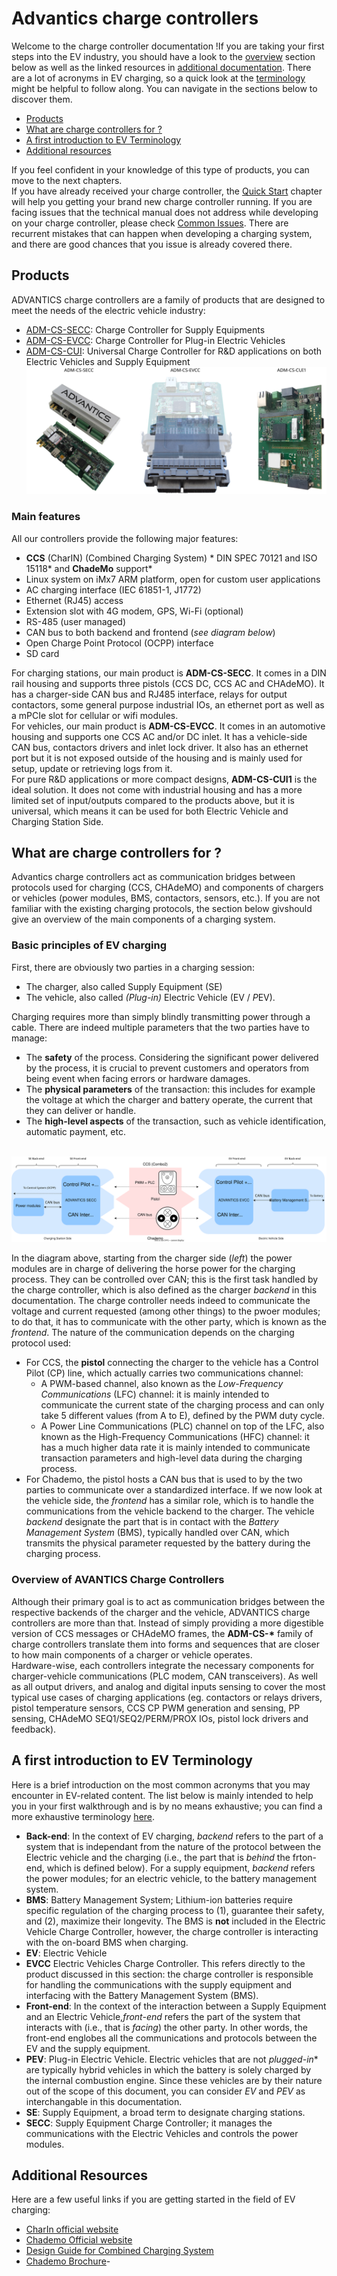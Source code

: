 # Advantics charge controllers

Welcome to the charge controller documentation !If you are taking your first steps into the EV industry, you should have a look to the [overview](#what_are_charge_controllers_for) section below as well as the linked resources in [additional documentation](#additional_documentation). There are a lot of acronyms in EV charging, so a quick look at the [terminology](#a_first_introduction_to_ev_terminology) might be helpful to follow along. You can navigate in the sections below to discover them. <br>
* [Products](#products)
* [What are charge controllers for ?](#what-are-charge-controllers-for-)
* [A first introduction to EV Terminology](#a-first-introduction-to-ev-terminology)
* [Additional resources](#additional-resources)

If you feel confident in your knowledge of this type of products, you can move to the next chapters.<br>
If you have already received your charge controller, the [Quick Start](#quick_start) chapter will help you getting your brand new charge controller running. 
If you are facing issues that the technical manual does not address while developing on your charge controller, please check [Common Issues](#common_issues). There are recurrent mistakes that can happen when developing a charging system, and there are good chances that you issue is already covered there. 


## Products
ADVANTICS charge controllers are a family of products that are designed to meet the needs of the electric vehicle industry:
* [ADM-CS-SECC](#adm_cs_secc): Charge Controller for Supply Equipments
* [ADM-CS-EVCC](#adm_cs_evcc): Charge Controller for Plug-in Electric Vehicles
* [ADM-CS-CUI](#adm_cs_cui): Universal Charge Controller for R&D applications on both Electric Vehicles and Supply Equipment
![Pictures of controllers](images/controllers_images.svg)

### Main features
All our controllers provide the following major features:
* **CCS** (CharIN)  (Combined Charging System) * DIN SPEC 70121 and ISO 15118* and **ChadeMo** support* 
* Linux system on iMx7 ARM platform, open for custom user applications
* AC charging interface (IEC 61851-1, J1772)
* Ethernet (RJ45) access
* Extension slot with 4G modem, GPS, Wi-Fi (optional)
* RS-485 (user managed)
* CAN bus to both backend and frontend (*see diagram below*)
* Open Charge Point Protocol (OCPP) interface
* SD card

For charging stations, our main product is **ADM-CS-SECC**. It comes in a DIN rail housing and
supports three pistols (CCS DC, CCS AC and CHAdeMO). It has a charger-side CAN bus and RJ485 interface,
relays for output contactors, some general purpose industrial IOs, an ethernet port as well as a
mPCIe slot for cellular or wifi modules.<br>
For vehicles, our main product is **ADM-CS-EVCC**. It comes in an automotive housing and supports
one CCS AC and/or DC inlet. It has a vehicle-side CAN bus, contactors drivers and inlet lock driver.
It also has an ethernet port but it is not exposed outside of the housing and is mainly used for
setup, update or retrieving logs from it.<br>
For pure R&D applications or more compact designs, **ADM-CS-CUI1** is the ideal solution. It does not come with industrial housing and has a more limited set of input/outputs compared to the products above, but it is universal, which means it can be used for both Electric Vehicle and Charging Station Side.

## What are charge controllers for ?

Advantics charge controllers act as communication bridges between protocols used for charging
(CCS, CHAdeMO) and components of chargers or vehicles (power modules, BMS, contactors, sensors, etc.). If you are not familiar with the existing charging protocols, the section below givshould give an overview of the main components of a charging system.

### Basic principles of EV charging
First, there are obviously two parties in a charging session:
* The charger, also called Supply Equipment (SE)
* The vehicle, also called *(Plug-in)* Electric Vehicle (EV / *P*EV).

Charging requires more than simply blindly transmitting power through a cable. There are indeed multiple parameters that the two parties have to manage:
* The **safety** of the process. Considering the significant power delivered by the process, it is crucial to prevent customers and operators from being event when facing errors or hardware damages.
* The **physical parameters** of the transaction: this includes for example the voltage at which the charger and battery operate, the current that they can deliver or handle.
* The **high-level aspects** of the transaction, such as vehicle identification, automatic payment, etc.<br><br>

![Block diagram of a typical EV charging system](images/block_diagram.svg)<br>

In the diagram above, starting from the charger side (*left*) the power modules are in charge of delivering the horse power for the charging process. They can be controlled over CAN; this is the first task handled by the charge controller, which is also defined as the charger *backend* in this documentation. The charge controller needs indeed to communicate the voltage and current requested (among other things) to the pwoer modules; to do that, it has to communicate with the other party, which is known as the *frontend*. The nature of the communication depends on the charging protocol used:
* For CCS, the **pistol** connecting the charger to the vehicle has a Control Pilot (CP) line, which actually carries two communications channel:
    * A PWM-based channel, also known as the *Low-Frequency Communications* (LFC) channel: it is mainly intended to communicate the current state of the charging process and can only take 5 different values (from A to E), defined by the PWM duty cycle.
    * A Power Line Communications (PLC) channel on top of the LFC, also known as the High-Frequency Communications (HFC) channel: it has a much higher data rate it is mainly intended to communicate transaction parameters and high-level data during the charging process.
* For Chademo, the pistol hosts a CAN bus that is used to by the two parties to communicate over a standardized interface.
If we now look at the vehicle side, the *frontend* has a similar role, which is to handle the communications from the vehicle backend to the charger. The vehicle *backend* designate the part that is in contact with the *Battery Management System* (BMS), typically handled over CAN, which transmits the physical parameter requested by the battery during the charging process.

### Overview of AVANTICS Charge Controllers
Although their primary goal is to act as communication bridges between the respective backends of the charger and the vehicle, ADVANTICS charge controllers are more than that. Instead of simply providing a more digestible version of
CCS messages or CHAdeMO frames, the **ADM-CS-\*** family of charge controllers translate them into forms and sequences that are
closer to how main components of a charger or vehicle operates.<br>
Hardware-wise, each controllers integrate the necessary components for charger-vehicle communications
(PLC modem, CAN transceivers). As well as all output drivers, and analog and digital inputs sensing
to cover the most typical use cases of charging applications (eg. contactors or relays drivers,
pistol temperature sensors, CCS CP PWM generation and sensing, PP sensing, CHAdeMO SEQ1/SEQ2/PERM/PROX
IOs, pistol lock drivers and feedback).

## A first introduction to EV Terminology
Here is a brief introduction on the most common acronyms that you may encounter in EV-related content. The list below is mainly intended to help you in your first walkthrough and is by no means exhaustive; you can find a more exhaustive terminology [here](#terminology).
* **Back-end**: In the context of EV charging, *backend* refers to the part of a system that is independant from the nature of the protocol between the Electric vehicle and the charging (i.e., the part that is *behind* the frton-end, which is defined below). For a supply equipment, *backend* refers the power modules; for an electric vehicle, to the battery management system.
* **BMS**: Battery Management System; Lithium-ion batteries require specific regulation of the charging process to (1), guarantee their safety, and (2), maximize their longevity. The BMS is **not** included in the Electric Vehicle Charge Controller, however, the charge controller is interacting with the on-board BMS when charging.
* **EV**: Electric Vehicle
* **EVCC** Electric Vehicles Charge Controller. This refers directly to the product discussed in this section: the charge controller is responsible for handling the communications with the supply equipment and interfacing with the Battery Management System (BMS).
* **Front-end**: In the context of the interaction between a Supply Equipment and an Electric Vehicle,*front-end* refers the part of the system that interacts with (i.e., that is *facing*) the other party. In other words, the front-end englobes all the communications and protocols between the EV and the supply equipment.
* **PEV**: Plug-in Electric Vehicle. Electric vehicles that are not *plugged-in** are typically hybrid vehicles in which the battery is solely charged by the internal combustion engine. Since these vehicles are by their nature out of the scope of this document, you can consider *EV* and *PEV* as interchangable in this documentation.
* **SE**: Supply Equipment, a broad term to designate charging stations.
* **SECC**: Supply Equipment Charge Controller; it manages the communications with the Electric Vehicles and controls the power modules. 

## Additional Resources
Here are a few useful links if you are getting started in the field of EV charging:
* [CharIn official website](https://www.charin.global/)
* [Chademo Official website](https://www.chademo.com/)
* [Design Guide for Combined Charging System](https://tesla.o.auroraobjects.eu/Design_Guide_Combined_Charging_System_V3_1_1.pdf)
* [Chademo Brochure](https://www.chademo.com/wp2016/wp-content/uploads/2018/06/CHAdeMO_Brochure_spring18.pdf)-
